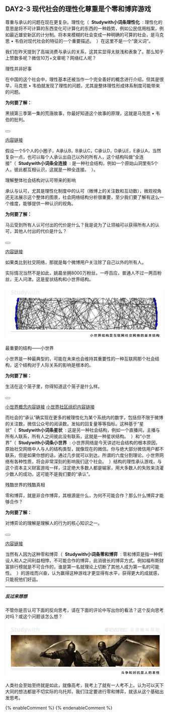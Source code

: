 ## DAY2-3 现代社会的理性化尊重是个零和博弈游戏

尊重与承认的问题在现在更复杂。理性化（&nbsp;&nbsp;**Studywith小词条理性化**&nbsp;&nbsp;:&nbsp;理性化的意思是将不可计算的东西变化可计算化的东西的一种趋势，例如公民信用档案，例如最近雄安新区的计分制。将本来模糊的社会变成一种明确的可算的社会，是马克思 • 韦伯对现代社会的特征的一个重要描述。&nbsp;&nbsp;）在这里不是一个“褒义词”。

我们在昨天提到了高端消费与承认的关系，这其实显得太肤浅和表象了。那么知乎上赞数多呢？微信10万+文章呢？网络红人呢？

<!--sec data-title="Studywith知识链接" data-id="section30" data-show=true ces-->

理性并非好事

在中国的这个社会中，理性基本还被当作一个完全善好的概念进行介绍，但其是很早，马克思 • 韦伯就发现了理性的问题，尤其是整体理性形成体系制度可能带来的问题。

**为何要了解：**

黑镜第三季第一集的荒唐故事，你最好知道这个故事的原理，这就是马克思 • 韦伯的批判。

<button class="section" target="section31" show="展开具体内容" hide="收起具体内容" ></button>

<!--endsec-->

<!--sec data-title="链接内容" aria-expanded="false" data-id="section31" data-show=false ces-->

[内容链接](https://philosophy.hk01.com/channel/文章/49162/韋伯：理性就如鐵籠---EP51)

<!--endsec-->

假设一个5个人的小圈子，A承认B，B承认C，C承认D，D承认E，E承认A，当然复杂一点，也可以每个人承认出自己以外的所有人，这个结构叫做“全连接”（&nbsp;&nbsp;**Studywith小词条全连接**&nbsp;&nbsp;:&nbsp;是一种社会结构，例如一个原始山洞里有5个人，彼此都互相认识，这就是一种全连接。&nbsp;&nbsp;）。

<!--sec data-title="Studywith知识链接" data-id="section32" data-show=true ces-->

理解整体社会结构对认可带来的影响

承认与认可，尤其是理性化制度中的认可（微博上的关注数和互动数），微观视角还无法展示这个整体的图景，社会网络结构分析很重要，至少我们要了解有这么一个维度，能够提供一种认识的视角。

**为何要了解：**

马云受到所有人认可付出的代价是什么？我是说为了让领袖可以获得所有人的认可，其他人付出的代价是什么？

<button class="section" target="section33" show="展开具体内容" hide="收起具体内容" ></button>

<!--endsec-->

<!--sec data-title="链接内容" aria-expanded="false" data-id="section33" data-show=false ces-->

[内容链接](https://zh.wikipedia.org/wiki/社会网络)

<!--endsec-->

如果类比到社交网络，那就是每个微博用户关注除了自己以外的所有人。

实际情况当然不是如此，姚晨坐拥8000万粉丝，一呼百应，普通人不过一两百粉丝，无人问津。这是星状结构和小世界结构。

![](/assets/12.jpg)

<!--sec data-title="Studywith知识链接" data-id="section34" data-show=true ces-->

最重要的结构——小世界

小世界是一种最典型的，可能在未来也会维持其重要性的一种互联网那个社会结构，这个结构对于人际关系的影响是根本的。

**为何要了解：**

生活在这个笼子里，你得知道这个笼子是什么样。

<button class="section" target="section35" show="展开具体内容" hide="收起具体内容" ></button>

<!--endsec-->

<!--sec data-title="链接内容" aria-expanded="false" data-id="section35" data-show=false ces-->

[小世界概念内容链接](https://zh.wikipedia.org/wiki/小世界網路)  [小世界社区组织内容链接](http://www.btc798.com/article-3136-1.html)

<!--endsec-->

而社会的“承认”确实现在更多的被理性化为某个系统内的数字，包括但不限于微博的关注数，微信公众号的阅读数，发帖的回复量等等指标。这种基于“星状”（&nbsp;&nbsp;**Studywith小词条星状**&nbsp;&nbsp;:&nbsp;这是另一种社会结构，例如一个直播间，主播与所有人联系，所有人之间彼此没有联系，这就是一种星状结构。&nbsp;&nbsp;）和“小世界”（&nbsp;&nbsp;**Studywith小词条小世界**&nbsp;&nbsp;:&nbsp;小世界网络是今天讲述社会结构的根本原因，原始社交网络中人与人的结构类型，就像现在的微信。你与绝大部分微信用户都不联系，但是如果你想的话，通过几步就可以到达，所谓的六度分割理论。小世界网络有各种性质，将会非常深刻的影响我们这个社会。&nbsp;&nbsp;）结构的理性承认游戏，与这个资本主义财富游戏一样，注定绝大多数人都是输家，用大多数人的失败来浇灌少数人的成功，这可能不是我们要的“承认”。

<!--sec data-title="Studywith知识链接" data-id="section36" data-show=true ces-->

残酷世界的残酷真相

零和博弈，就是非合作博弈，其根源是什么，为何不可能合作？那么什么博弈才能够合作？

**为何要了解：**

对博弈论的理解是理解人的行为的核心知识之一。

<button class="section" target="section37" show="展开具体内容" hide="收起具体内容" ></button>

<!--endsec-->

<!--sec data-title="链接内容" aria-expanded="false" data-id="section37" data-show=false ces-->

[内容链接](https://zh.wikipedia.org/wiki/零和博弈)

<!--endsec-->

当然有人因为这种零和博弈（&nbsp;&nbsp;**Studywith小词条零和博弈**&nbsp;&nbsp;:&nbsp;零和博弈是指一种假设人和人之间利益相悖，不可能合作的博弈，此消彼长的博弈方式。例如福布斯财富排行榜就是不可合作的，谁是第一名就理论上切断了其他人成为第一名的可能性。&nbsp;&nbsp;）的游戏而兴奋，认为赢得这种游戏才更显得有水平，获得更大的成就感，只能祝他们好运。

---

##### 反过来想想

不管你是否认可下面的反向思考，请在下面的评论中写出你的看法？这个反向思考对吗？或这个问题该怎么想？

![](/assets/33.jpg)

人类社会至始至终就是如此，就像高考，我考上了就有一人考不上。认为可以天下大同的想法都是不切实际的乌托邦，我们注定要进行零和博弈，就该从这个基础出发思考。

{% enableComment %}
{% endenableComment %}

